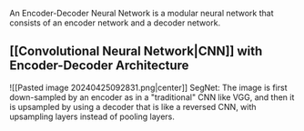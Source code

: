 An Encoder-Decoder Neural Network is a modular neural network that consists of an encoder network and a decoder network. 

## [[Convolutional Neural Network|CNN]] with Encoder-Decoder Architecture
![[Pasted image 20240425092831.png|center]]
SegNet: The image is first down-sampled by an encoder as in a "traditional" CNN like VGG, and then it is upsampled by using a decoder that is like a reversed CNN, with upsampling layers instead of pooling layers. 